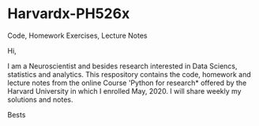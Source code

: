 # Harvardx-PH526x
Code, Homework Exercises, Lecture Notes

Hi, 

I am a Neuroscientist and besides research interested in Data Sciencs, statistics and analytics.
This respository contains the code, homework and lecture notes from the online Course
'Python for research* offered by the Harvard University in which I enrolled May, 2020.
I will share weekly my solutions and notes. 

Bests
